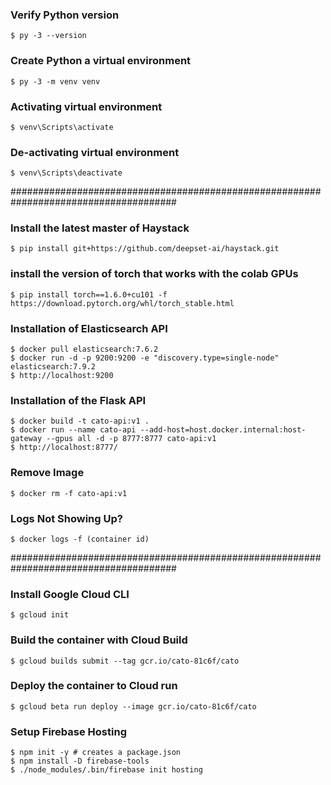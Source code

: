 ### Verify Python version
```
$ py -3 --version
```

### Create Python a virtual environment
```
$ py -3 -m venv venv
```

### Activating virtual environment
```
$ venv\Scripts\activate
```

### De-activating virtual environment
```
$ venv\Scripts\deactivate
```

######################################################################################
### Install the latest master of Haystack
```
$ pip install git+https://github.com/deepset-ai/haystack.git
```

### install the version of torch that works with the colab GPUs
```
$ pip install torch==1.6.0+cu101 -f https://download.pytorch.org/whl/torch_stable.html
```

### Installation of Elasticsearch API
```
$ docker pull elasticsearch:7.6.2
$ docker run -d -p 9200:9200 -e "discovery.type=single-node" elasticsearch:7.9.2
$ http://localhost:9200
```

### Installation of the Flask API
```
$ docker build -t cato-api:v1 .
$ docker run --name cato-api --add-host=host.docker.internal:host-gateway --gpus all -d -p 8777:8777 cato-api:v1
$ http://localhost:8777/
```

### Remove Image
```
$ docker rm -f cato-api:v1
```

### Logs Not Showing Up?
```
$ docker logs -f (container id)
```

######################################################################################
### Install Google Cloud CLI
```
$ gcloud init
```

### Build the container with Cloud Build
```
$ gcloud builds submit --tag gcr.io/cato-81c6f/cato
```

### Deploy the container to Cloud run
```
$ gcloud beta run deploy --image gcr.io/cato-81c6f/cato
```

### Setup Firebase Hosting
```
$ npm init -y # creates a package.json
$ npm install -D firebase-tools
$ ./node_modules/.bin/firebase init hosting
```